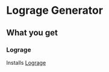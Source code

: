 # Lograge Generator

## What you get

### Lograge

Installs [Lograge](https://github.com/roidrage/lograge)
